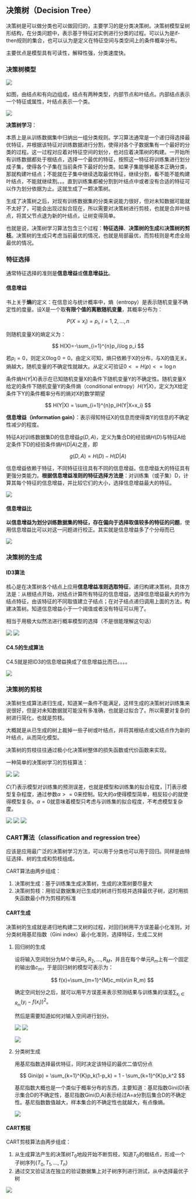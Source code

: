 ## 决策树（Decision Tree）

决策树是可以做分类也可以做回归的，主要学习的是分类决策树。决策树模型呈树形结构，在分类问题中，表示基于特征对实例进行分类的过程。可以认为是if-then规则的集合，也可以认为是定义在特征空间与类空间上的条件概率分布。

主要优点是模型具有可读性，解释性强，分类速度快。

### 决策树模型

![](imge/DecisionTree_1.png)

如图，由结点和有向边组成，结点有两种类型，内部节点和叶结点。内部结点表示一个特征或属性，叶结点表示一个类。

![](imge/DecisionTree_2.png)

**决策树学习**：

本质上是从训练数据集中归纳出一组分类规则。学习算法通常是一个递归得选择最优特征，并根据该特征对训练数据进行分割，使得对各个子数据集有一个最好的分类的过程。这一过程对应着对特征空间的划分，也对应着决策树的构建。一开始所有训练数据都处于根结点，选择一个最优的特征，按照这一特征将训练集进行划分成子集，使得各个子集在当前条件下最好的分类。如果子集能够被基本正确分类，那就构建叶结点；不能就在子集中继续选取最优特征，继续分割，看不能不能构建叶结点，不能就继续割。。。直到训练集都被分割到叶结点中或者没有合适的特征可以作为划分依据为止。这就生成了一颗决策树。

生成了决策树之后，对现有训练数据集的分类来说能力很好，但对未知数据可能就不太好了，可能会出现过拟合现在，所以需要对决策树进行剪枝，也就是合并叶结点，将其父节点退为新的叶结点，让树变得简单。

也就是说，决策树学习算法包含三个过程：**特征选择**、**决策树的生成**和**决策树的剪枝**。决策树的生成只考虑当前最优的情况，也就是局部最优，而剪枝则是考虑全局最优的情况。

### 特征选择

通常特征选择的准则是**信息增益**或**信息增益比**。

#### 信息增益

书上关于**熵**的定义：在信息论与统计概率中，熵（entropy）是表示随机变量不确定性的度量。设X是一个取**有限个值的离散随机变量**，其概率分布为：

$$
P(X=x_i)=p_i,\ i=1,2,...,n
$$

则随机变量X的熵定义为：

$$
H(X)=-\sum_{i=1}^{n}p_i\log p_i
$$

若$p_i=0$，则定义$0\log0=0$。由定义可知，熵只依赖于X的分布，与X的值无关。熵越大，随机变量的不确定性就越大。从定义可验证$0<= H(p) <= \log n$

条件熵$H(Y|X)$表示在已知随机变量X的条件下随机变量Y的不确定性。随机变量X给定的条件下随机变量Y的条件熵（conditional entropy）$H(Y|X)$，定义为X给定条件下Y的条件概率分布的熵对X的数学期望

$$
H(Y|X) = \sum_{i=1}^{n}p_iH(Y|X=x_i)
$$

**信息增益（information gain）**：表示得知特征X的信息而使得类Y的信息的不确定性减少的程度。

特征A对训练数据集D的信息增益$g(D,A)$，定义为集合D的经验熵$H(D)$与特征A给定条件下D的经验条件熵$H(D|A)$之差，即

$$
g(D,A)=H(D)-H(D|A)
$$

信息增益依赖于特征，不同特征往往具有不同的信息增益。信息增益大的特征具有更强分类能力。**根据信息增益准则的特征选择方法是**：对训练集（或子集）D，计算其每个特征的信息增益，并比较它们的大小，选择信息增益最大的特征。

![](imge/DecisionTree_3.png)

#### 信息增益比

**以信息增益为划分训练数据集的特征，存在偏向于选择取值较多的特征的问题**，使用信息增益比可以对这一问题进行校正。其实就是信息增益多了个分母而已

![](imge/DecisionTree_4.png)

### 决策树的生成

#### ID3算法

核心是在决策树各个结点上应用**信息增益准则选取特征**，递归构建决策树。具体方法是：从根结点开始，对结点计算所有特征的信息增益，选择信息增益最大的作为结点特征，由该特征的不同取值建立子结点；在对子结点递归调用上面的方法，构建决策树。知道信息增益小于一个阈值或者没有特征可以用了。

相当于用极大似然法进行概率模型的选择（不是很能理解这句话）

![](imge/DecisionTree_5.png)
![](imge/DecisionTree_6.png)

#### C4.5的生成算法

C4.5就是把ID3的信息增益换成了信息增益比而已。。。。

![](imge/DecisionTree_7.png)

### 决策树的剪枝

决策树生成算法递归生成，知道某一条件不能满足，这样生成的决策树对训练集来说很好，但是对未知数据就可能没有多准确，也就是过拟合了。所以需要对复杂的树进行简化，也就是剪枝。

大概就是从已生成的树上裁掉一些子树或叶结点，并将其根结点或父结点作为新的叶结点，从而简化模型。

决策树的剪枝往往通过极小化决策树整体的损失函数或代价函数来实现。

一种简单的决策树学习的剪枝算法：

![](imge/DecisionTree_8.png)
![](imge/DecisionTree_9.png)

$C(T)$表示模型对训练集的预测误差，也就是模型和训练集的拟合程度，$|T|$表示模型复杂程度，通过参数$\alpha >= 0$来控制。较大的$\alpha$使得模型简单，相反较小的就使得模型复杂。$\alpha=0$就意味着模型只考虑与训练集的拟合程度，不考虑模型复杂度。

![](imge/DecisionTree_10.png)
![](imge/DecisionTree_11.png)
![](imge/DecisionTree_12.png)

### CART算法（classification and regression tree）

应该是应用最广泛的决策树学习方法，可以用于分类也可以用于回归。同样是由特征选择、树的生成和剪枝组成。

CART算法由两步组成：

1. 决策树生成：基于训练集生成决策树，生成的决策树要尽量大
2. 决策树剪枝：用验证数据集对已生成的树进行剪枝并选择最优子树，这时用损失函数最小作为剪枝的标准

#### CART生成

决策树的生成就是递归地构建二叉树的过程，对回归树用平方误差最小化准则，对分类树用基尼指数（Gini index）最小化准则，选择特征，生成二叉树

1. 回归树的生成

    设将输入空间划分为M个单元$R_1,R_2,...,R_M$，并且在每个单元$R_m$上有一个固定的输出值$c_m$，于是回归树的模型可表示为：

    $$
    f(x)=\sum_{m=1}^{M}c_mI(x\in R_m)
    $$

    确定空间划分之后，就可以用平方误差来表示预测结果与训练集的误差$\sum_{x_i\in R_m}(y_i-f(x_i))^2$。
    
    然后是需要知道如何对输入空间进行划分。

    ![](image/../imge/DecisionTree_13.png)
    ![](image/../imge/DecisionTree_14.png)

    ![](image/../imge/DecisionTree_15.png)
2. 分类树生成

    用基尼指数选择最优特征，同时决定该特征的最优二值切分点

    $$
    Gini(p) = \sum_{k=1}^{K}p_k(1-p_k) = 1 - \sum_{k=1}^{K}p_k^2
    $$

    基尼指数大概也是一个类似于概率分布的东西，主要知道：基尼指数Gini(D)表示集合D的不确定性，基尼指数Gini(D,A)表示经过A=a分割后集合D的不确定性。基尼指数数值越大，样本集合的不确定性也就越大，有点像熵。

    ![](imge/DecisionTree_15.png)

#### CART剪枝

CART剪枝算法由两步组成：

1. 从生成算法产生的决策树$T_0$地段开始不断剪枝，知道$T_0$的根结点，形成一个子树序列$\{T_0,T_1,...,T_n\}$
2. 通过交叉验证法在独立的验证数据集上对子树序列进行测试，从中选择最优子树

![](image/../imge/DecisionTree_17.png)